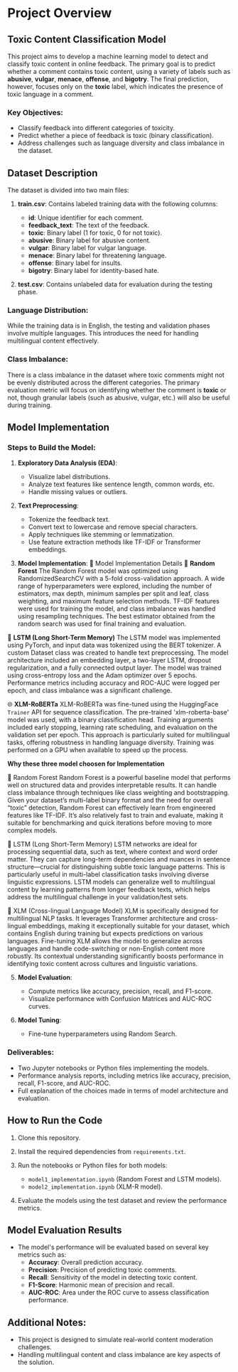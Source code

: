# Project Overview

## Toxic Content Classification Model

This project aims to develop a machine learning model to detect and classify toxic content in online feedback. The primary goal is to predict whether a comment contains toxic content, using a variety of labels such as **abusive**, **vulgar**, **menace**, **offense**, and **bigotry**. The final prediction, however, focuses only on the **toxic** label, which indicates the presence of toxic language in a comment.

### Key Objectives:
- Classify feedback into different categories of toxicity.
- Predict whether a piece of feedback is toxic (binary classification).
- Address challenges such as language diversity and class imbalance in the dataset.

## Dataset Description

The dataset is divided into two main files:

1. **train.csv**: Contains labeled training data with the following columns:
   - **id**: Unique identifier for each comment.
   - **feedback_text**: The text of the feedback.
   - **toxic**: Binary label (1 for toxic, 0 for not toxic).
   - **abusive**: Binary label for abusive content.
   - **vulgar**: Binary label for vulgar language.
   - **menace**: Binary label for threatening language.
   - **offense**: Binary label for insults.
   - **bigotry**: Binary label for identity-based hate.

2. **test.csv**: Contains unlabeled data for evaluation during the testing phase.

### Language Distribution:
While the training data is in English, the testing and validation phases involve multiple languages. This introduces the need for handling multilingual content effectively.

### Class Imbalance:
There is a class imbalance in the dataset where toxic comments might not be evenly distributed across the different categories. The primary evaluation metric will focus on identifying whether the comment is **toxic** or not, though granular labels (such as abusive, vulgar, etc.) will also be useful during training.

## Model Implementation

### Steps to Build the Model:
1. **Exploratory Data Analysis (EDA)**:
   - Visualize label distributions.
   - Analyze text features like sentence length, common words, etc.
   - Handle missing values or outliers.

2. **Text Preprocessing**:
   - Tokenize the feedback text.
   - Convert text to lowercase and remove special characters.
   - Apply techniques like stemming or lemmatization.
   - Use feature extraction methods like TF-IDF or Transformer embeddings.

3. **Model Implementation**:
🧠 Model Implementation Details
🌲 **Random Forest**
The Random Forest model was optimized using RandomizedSearchCV with a 5-fold cross-validation approach. A wide range of hyperparameters were explored, including the number of estimators, max depth, minimum samples per split and leaf, class weighting, and maximum feature selection methods. TF-IDF features were used for training the model, and class imbalance was handled using resampling techniques. The best estimator obtained from the random search was used for final training and evaluation.

🔁 **LSTM (Long Short-Term Memory)**
The LSTM model was implemented using PyTorch, and input data was tokenized using the BERT tokenizer. A custom Dataset class was created to handle text preprocessing. The model architecture included an embedding layer, a two-layer LSTM, dropout regularization, and a fully connected output layer. The model was trained using cross-entropy loss and the Adam optimizer over 5 epochs. Performance metrics including accuracy and ROC-AUC were logged per epoch, and class imbalance was a significant challenge.

🌐 **XLM-RoBERTa**
XLM-RoBERTa was fine-tuned using the HuggingFace `Trainer` API for sequence classification. The pre-trained 'xlm-roberta-base' model was used, with a binary classification head. Training arguments included early stopping, learning rate scheduling, and evaluation on the validation set per epoch. This approach is particularly suited for multilingual tasks, offering robustness in handling language diversity. Training was performed on a GPU when available to speed up the process.

**Why these three model choosen for Implementation**

🔹 Random Forest
Random Forest is a powerful baseline model that performs well on structured data and provides interpretable results. It can handle class imbalance through techniques like class weighting and bootstrapping. Given your dataset’s multi-label binary format and the need for overall “toxic” detection, Random Forest can effectively learn from engineered features like TF-IDF. It’s also relatively fast to train and evaluate, making it suitable for benchmarking and quick iterations before moving to more complex models.

🔹 LSTM (Long Short-Term Memory)
LSTM networks are ideal for processing sequential data, such as text, where context and word order matter. They can capture long-term dependencies and nuances in sentence structure—crucial for distinguishing subtle toxic language patterns. This is particularly useful in multi-label classification tasks involving diverse linguistic expressions. LSTM models can generalize well to multilingual content by learning patterns from longer feedback texts, which helps address the multilingual challenge in your validation/test sets.

🔹 XLM (Cross-lingual Language Model)
XLM is specifically designed for multilingual NLP tasks. It leverages Transformer architecture and cross-lingual embeddings, making it exceptionally suitable for your dataset, which contains English during training but expects predictions on various languages. Fine-tuning XLM allows the model to generalize across languages and handle code-switching or non-English content more robustly. Its contextual understanding significantly boosts performance in identifying toxic content across cultures and linguistic variations.

5. **Model Evaluation**:
   - Compute metrics like accuracy, precision, recall, and F1-score.
   - Visualize performance with Confusion Matrices and AUC-ROC curves.

6. **Model Tuning**:
   - Fine-tune hyperparameters using Random Search.

### Deliverables:
- Two Jupyter notebooks or Python files implementing the models.
- Performance analysis reports, including metrics like accuracy, precision, recall, F1-score, and AUC-ROC.
- Full explanation of the choices made in terms of model architecture and evaluation.

## How to Run the Code

1. Clone this repository.
2. Install the required dependencies from `requirements.txt`.
3. Run the notebooks or Python files for both models:
   - `model1_implementation.ipynb` (Random Forest and LSTM models).
   - `model2_implementation.ipynb` (XLM-R model).

4. Evaluate the models using the test dataset and review the performance metrics.

## Model Evaluation Results

- The model's performance will be evaluated based on several key metrics such as:
  - **Accuracy**: Overall prediction accuracy.
  - **Precision**: Precision of predicting toxic comments.
  - **Recall**: Sensitivity of the model in detecting toxic content.
  - **F1-Score**: Harmonic mean of precision and recall.
  - **AUC-ROC**: Area under the ROC curve to assess classification performance.

## Additional Notes:
- This project is designed to simulate real-world content moderation challenges.
- Handling multilingual content and class imbalance are key aspects of the solution.

